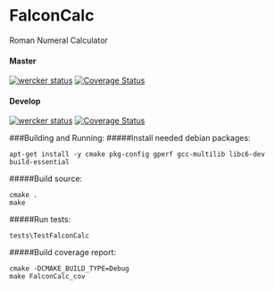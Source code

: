 # FalconCalc
Roman Numeral Calculator

#### Master
[![wercker status](https://app.wercker.com/status/e6633599c0919117eb4c008694be4587/s/master "wercker status")](https://app.wercker.com/project/bykey/e6633599c0919117eb4c008694be4587)
[![Coverage Status](https://coveralls.io/repos/github/Stoom/FalconCalc/badge.svg?branch=master&t=VzoO69)](https://coveralls.io/github/Stoom/FalconCalc?branch=master)

#### Develop
[![wercker status](https://app.wercker.com/status/e6633599c0919117eb4c008694be4587/s/develop "wercker status")](https://app.wercker.com/project/bykey/e6633599c0919117eb4c008694be4587)
[![Coverage Status](https://coveralls.io/repos/github/Stoom/FalconCalc/badge.svg?branch=develop&t=VzoO69)](https://coveralls.io/github/Stoom/FalconCalc?branch=develop)

###Building and Running:
#####Install needed debian packages:
```shell
apt-get install -y cmake pkg-config gperf gcc-multilib libc6-dev build-essential
```
#####Build source:
```shell
cmake .
make
```
#####Run tests:
```shell
tests\TestFalconCalc
```
#####Build coverage report:
```shell
cmake -DCMAKE_BUILD_TYPE=Debug
make FalconCalc_cov
```